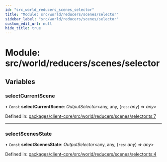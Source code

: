 ```yaml
---
id: "src_world_reducers_scenes_selector"
title: "Module: src/world/reducers/scenes/selector"
sidebar_label: "src/world/reducers/scenes/selector"
custom_edit_url: null
hide_title: true
---
```


# Module: src/world/reducers/scenes/selector

## Variables

### selectCurrentScene

• `Const` **selectCurrentScene**: *OutputSelector*<any, any, (`res`: *any*) => *any*\>

Defined in: [packages/client-core/src/world/reducers/scenes/selector.ts:7](https://github.com/xr3ngine/xr3ngine/blob/7e8e151f1/packages/client-core/src/world/reducers/scenes/selector.ts#L7)

___

### selectScenesState

• `Const` **selectScenesState**: *OutputSelector*<any, any, (`res`: *any*) => *any*\>

Defined in: [packages/client-core/src/world/reducers/scenes/selector.ts:4](https://github.com/xr3ngine/xr3ngine/blob/7e8e151f1/packages/client-core/src/world/reducers/scenes/selector.ts#L4)
